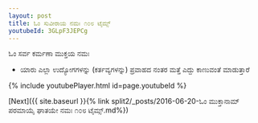 ```yaml
---
layout: post
title: ಓಂ ಸುವೀರಾಯ ನಮಃ ೧೦೮ ಟೈಮ್ಸ್
youtubeId: 3GLpF3JEPCg
---
```

 
 
 ಓಂ ಸರ್ವ ಕರ್ಮಣಾ ಮುಕ್ತಯ ನಮಃ  
 
 -  ಯಾರು ಎಲ್ಲಾ ಉದ್ಯೋಗಗಳನ್ನು (ಕರ್ತವ್ಯಗಳನ್ನು) ಪ್ರವಾಹದ ನಂತರ ಮತ್ತೆ ಎದ್ದು ಕಾಣುವಂತೆ ಮಾಡುತ್ತಾರೆ 
 
  
 
  
 
 
 
 
 
 


{% include youtubePlayer.html id=page.youtubeId %}
 
[Next]({{ site.baseurl }}{% link  split2/_posts/2016-06-20-ಓಂ ಮುಕ್ತಾನಾಮ್ ಪರಮಾಯೈ ಘಾತಯೇ ನಮಃ ೧೦೮ ಟೈಮ್ಸ್.md%})
 
